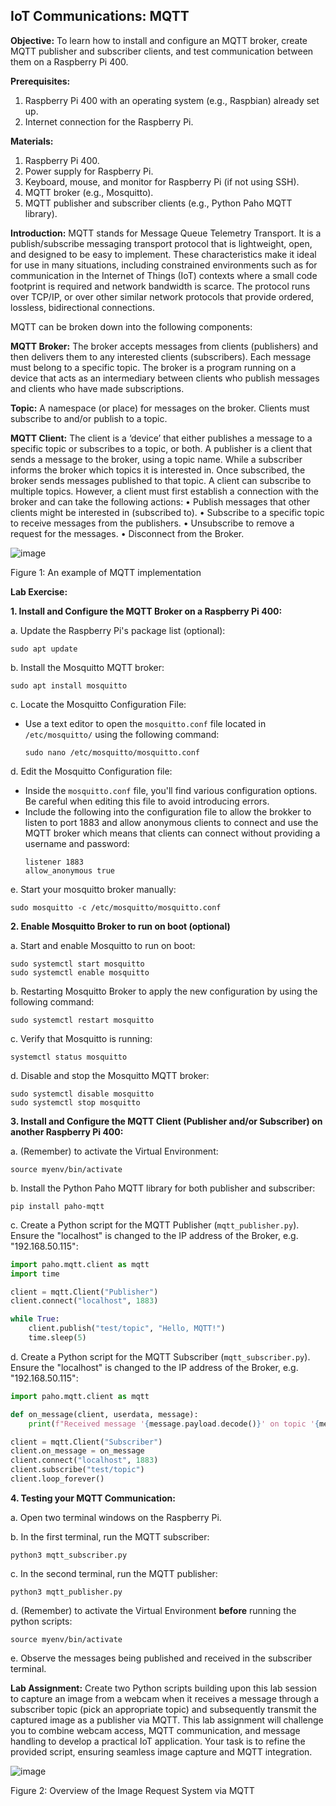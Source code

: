 ## **IoT Communications: MQTT**

**Objective:** To learn how to install and configure an MQTT broker, create MQTT publisher and subscriber clients, and test communication between them on a Raspberry Pi 400.

**Prerequisites:**
1. Raspberry Pi 400 with an operating system (e.g., Raspbian) already set up.
2. Internet connection for the Raspberry Pi.

**Materials:**
1. Raspberry Pi 400.
2. Power supply for Raspberry Pi.
3. Keyboard, mouse, and monitor for Raspberry Pi (if not using SSH).
4. MQTT broker (e.g., Mosquitto).
5. MQTT publisher and subscriber clients (e.g., Python Paho MQTT library).

**Introduction:**
MQTT stands for Message Queue Telemetry Transport. It is a publish/subscribe messaging transport protocol that is lightweight, open, and designed to be easy to implement. These characteristics make it ideal for use in many situations, including constrained environments such as for communication in the Internet of Things (IoT) contexts where a small code footprint is required and network bandwidth is scarce. The protocol runs over TCP/IP, or over other similar network protocols that provide ordered, lossless, bidirectional connections.

MQTT can be broken down into the following components:

**MQTT Broker:** The broker accepts messages from clients (publishers) and then delivers them to any interested clients (subscribers). Each message must belong to a specific topic. The broker is a program running on a device that acts as an intermediary between clients who publish messages and clients who have made subscriptions. 

**Topic:** A namespace (or place) for messages on the broker. Clients must subscribe to and/or publish to a topic.

**MQTT Client:** The client is a ‘device’ that either publishes a message to a specific topic or subscribes to a topic, or both. A publisher is a client that sends a message to the broker, using a topic name. While a subscriber informs the broker which topics it is interested in. Once subscribed, the broker sends messages published to that topic. A client can subscribe to multiple topics. However, a client must first establish a connection with the broker and can take the following actions:
•    Publish messages that other clients might be interested in (subscribed to).
•    Subscribe to a specific topic to receive messages from the publishers.
•    Unsubscribe to remove a request for the messages.
•    Disconnect from the Broker.

![image](https://github.com/drfuzzi/INF2009_MQTT/assets/108112390/26517ab1-d700-48cd-bfbd-4d7511ecfc9a)

Figure 1: An example of MQTT implementation

**Lab Exercise:**

**1. Install and Configure the MQTT Broker on a Raspberry Pi 400:**

   a. Update the Raspberry Pi's package list (optional):
   ```
   sudo apt update
   ```

   b. Install the Mosquitto MQTT broker:
   ```
   sudo apt install mosquitto
   ```

   c. Locate the Mosquitto Configuration File:
   - Use a text editor to open the `mosquitto.conf` file located in `/etc/mosquitto/` using the following command:
     ```
     sudo nano /etc/mosquitto/mosquitto.conf
     ```
   
   d. Edit the Mosquitto Configuration file:
   - Inside the `mosquitto.conf` file, you'll find various configuration options. Be careful when editing this file to avoid introducing errors.
   - Include the following into the configuration file to allow the brokker to listen to port 1883 and allow anonymous clients to connect and use the MQTT broker which means that clients can connect without providing a username and password:
     ```
     listener 1883
     allow_anonymous true    
     ```

   e. Start your mosquitto broker manually:
   ```
   sudo mosquitto -c /etc/mosquitto/mosquitto.conf 
   ```

**2. Enable Mosquitto Broker to run on boot (optional)**

   a. Start and enable Mosquitto to run on boot:
   ```
   sudo systemctl start mosquitto
   sudo systemctl enable mosquitto
   ```

   b. Restarting Mosquitto Broker to apply the new configuration by using the following command:
   ```
   sudo systemctl restart mosquitto
   ```

   c. Verify that Mosquitto is running:
   ```
   systemctl status mosquitto
   ```

   d. Disable and stop the Mosquitto MQTT broker:
   ```
   sudo systemctl disable mosquitto
   sudo systemctl stop mosquitto
   ```

**3. Install and Configure the MQTT Client (Publisher and/or Subscriber) on another Raspberry Pi 400:**

   a. (Remember) to activate the Virtual Environment:
   ```
   source myenv/bin/activate
   ```
   
   b. Install the Python Paho MQTT library for both publisher and subscriber:
   ```
   pip install paho-mqtt
   ```

   c. Create a Python script for the MQTT Publisher (`mqtt_publisher.py`). Ensure the "localhost" is changed to the IP address of the Broker, e.g. "192.168.50.115":
   ```python
   import paho.mqtt.client as mqtt
   import time

   client = mqtt.Client("Publisher")
   client.connect("localhost", 1883)

   while True:
       client.publish("test/topic", "Hello, MQTT!")
       time.sleep(5)
   ```

   d. Create a Python script for the MQTT Subscriber (`mqtt_subscriber.py`). Ensure the "localhost" is changed to the IP address of the Broker, e.g. "192.168.50.115":
   ```python
   import paho.mqtt.client as mqtt

   def on_message(client, userdata, message):
       print(f"Received message '{message.payload.decode()}' on topic '{message.topic}'")

   client = mqtt.Client("Subscriber")
   client.on_message = on_message
   client.connect("localhost", 1883)
   client.subscribe("test/topic")
   client.loop_forever()
   ```

**4. Testing your MQTT Communication:**

   a. Open two terminal windows on the Raspberry Pi.

   b. In the first terminal, run the MQTT subscriber:
   ```
   python3 mqtt_subscriber.py
   ```

   c. In the second terminal, run the MQTT publisher:
   ```
   python3 mqtt_publisher.py
   ```
   
   d. (Remember) to activate the Virtual Environment **before** running the python scripts:
   ```
   source myenv/bin/activate
   ```

   e. Observe the messages being published and received in the subscriber terminal.



**Lab Assignment:**
Create two Python scripts building upon this lab session to capture an image from a webcam when it receives a message through a subscriber topic (pick an appropriate topic) and subsequently transmit the captured image as a publisher via MQTT. This lab assignment will challenge you to combine webcam access, MQTT communication, and message handling to develop a practical IoT application. Your task is to refine the provided script, ensuring seamless image capture and MQTT integration.

![image](https://github.com/drfuzzi/INF2009_MQTT/assets/108112390/bd2e0190-e973-4565-b8bb-1311d804a436)

Figure 2: Overview of the Image Request System via MQTT

